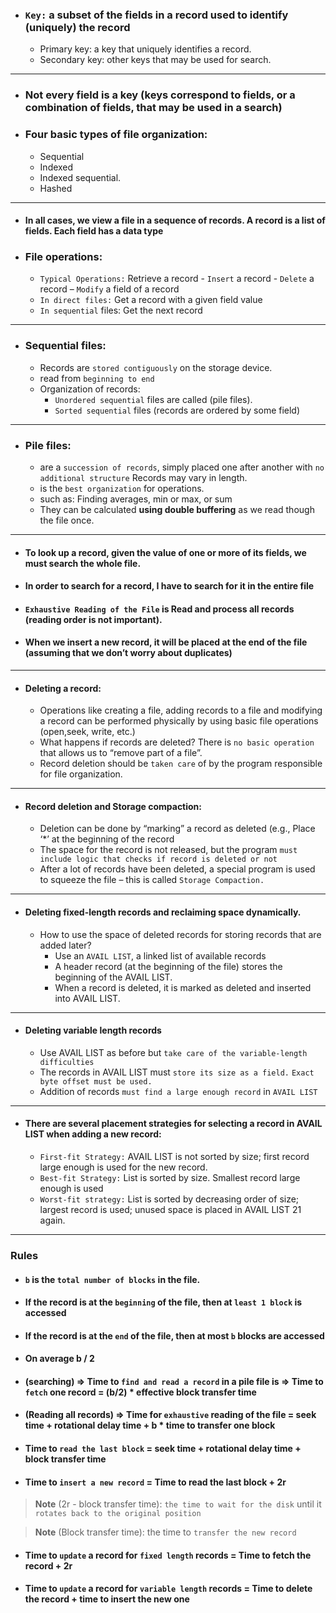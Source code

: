 - ### `Key:` a subset of the fields in a record used to identify (uniquely) the record
  - Primary key: a key that uniquely identifies a record.
  - Secondary key: other keys that may be used for search.

<hr>

- ### Not every field is a key (keys correspond to fields, or a combination of fields, that may be used in a search)
- ### Four basic types of file organization:
  - Sequential
  - Indexed
  - Indexed sequential.
  - Hashed
 
<hr>

- #### In all cases, we view a file in a sequence of records. A record is a list of fields. Each field has a data type
- ### File operations:
  - `Typical Operations:` Retrieve a record - `Insert` a record - `Delete` a record – `Modify` a field of a record
  -  `In direct files:` Get a record with a given field value
  -  `In sequential` files: Get the next record

<hr>

- ### Sequential files:
   - Records are `stored contiguously` on the storage device.
   - read from `beginning to end`
   - Organization of records:
     - `Unordered sequential` files are called (pile files).
     - `Sorted sequential` files (records are ordered by some field)

<hr>

- ### Pile files:
  - are a `succession of records`, simply placed one after another with `no additional structure` Records may vary in length.
  - is the `best organization` for operations.
  - such as: Finding averages, min or max, or sum
  - They can be calculated **using double buffering** as we read though the file once.

<hr>

- #### To look up a record, given the value of one or more of its fields, we must search the whole file.
- #### In order to search for a record, I have to search for it in the entire file

- #### `Exhaustive Reading of the File` is Read and process all records (reading order is not important).
- #### When we insert a new record, it will be placed at the end of the file (assuming that we don’t worry about duplicates)

<hr>

- #### Deleting a record:
   - Operations like creating a file, adding records to a file and modifying a record can be performed physically by using basic file operations (open,seek, write, etc.)
   - What happens if records are deleted? There is `no basic operation` that allows us to “remove part of a file”.
   - Record deletion should be `taken care` of by the program responsible for file organization.

<hr>

- #### Record deletion and Storage compaction:
  - Deletion can be done by “marking” a record as deleted (e.g., Place ‘*’ at the beginning of the record
  - The space for the record is not released, but the program `must include logic that checks if record is deleted or not`
  - After a lot of records have been deleted, a special program is used to squeeze the file – this is called `Storage Compaction.`

<hr>

- #### Deleting fixed-length records and reclaiming space dynamically.
   - How to use the space of deleted records for storing records that are added later?
      - Use an `AVAIL LIST`, a linked list of available records
      - A header record (at the beginning of the file) stores the beginning of the AVAIL LIST.
      - When a record is deleted, it is marked as deleted and inserted into AVAIL LIST.
<hr>    
    
- #### Deleting variable length records
   - Use AVAIL LIST as before but `take care of the variable-length difficulties`
   - The records in AVAIL LIST must `store its size as a field.` `Exact byte offset must be used.`
   - Addition of records `must find a large enough record` in `AVAIL LIST`      

<hr>

- #### There are several placement strategies for selecting a record in AVAIL LIST when adding a new record:
  - `First-fit Strategy:` AVAIL LIST is not sorted by size; first record large enough is used for the new record.
  - `Best-fit Strategy:` List is sorted by size. Smallest record large enough is used
  - `Worst-fit strategy:` List is sorted by decreasing order of size; largest record is used; unused space is placed in AVAIL LIST 21 again.

<hr>

### Rules 
- #### `b` is the `total number of blocks` in the file.
- #### If the record is at the `beginning` of the file, then at `least 1 block` is accessed
- #### If the record is at the `end` of the file, then at most `b` blocks are accessed
- #### On average b / 2
- #### (searching) => Time to `find and read a record` in a pile file is => Time to `fetch` one record = (b/2) * effective block transfer time
- #### (Reading all records) => Time for `exhaustive` reading of the file = seek time + rotational delay time + b * time to transfer one block
- #### Time to `read the last block` = seek time + rotational delay time + block transfer time
- #### Time to `insert a new record` = Time to read the last block + 2r

> **Note**
> (2r - block transfer time): `the time to wait for the disk` until it `rotates back to the original position`


> **Note**
> (Block transfer time): the time to `transfer the new record`

- #### Time to `update` a record for `fixed length` records = Time to fetch the record + 2r
- #### Time to `update` a record for `variable length` records = Time to delete the record + time to insert the new one











